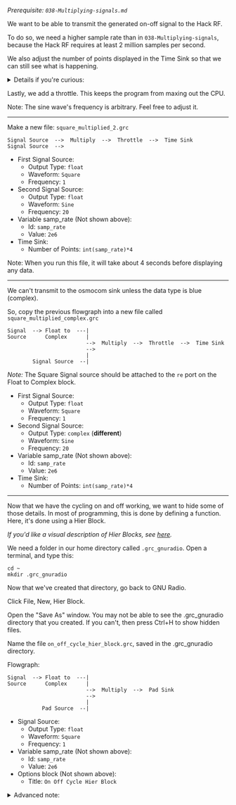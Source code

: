 _Prerequisite: `038-Multiplying-signals.md`_

We want to be able to transmit the generated on-off signal to the Hack RF.

To do so, we need a higher sample rate than in `038-Multiplying-signals`, because the Hack RF requires at least 2 million samples per second.

We also adjust the number of points displayed in the Time Sink so that we can still see what is happening.
<details><summary>Details if you're curious:</summary>
<p>
  
------
  
Before, we used the default value of `1024` points. That worked when the sample rate was 100 Hz, because `1000` points would be 10 seconds, so `1024` points is a little more than 10 seconds. Now that the sample rate is 2000000, we want to see a larger chunk of time, because 1024 is only about a thousandth of 2000000.
  
------
  
</p>
</details>



Lastly, we add a throttle. This keeps the program from maxing out the CPU.

Note: The sine wave's frequency is arbitrary. Feel free to adjust it.

----------------------------------

Make a new file: `square_multiplied_2.grc`
```
Signal Source  -->  Multiply  -->  Throttle  -->  Time Sink
Signal Source  -->  
```

- First Signal Source:
  - Output Type: `float`
  - Waveform: `Square`
  - Frequency: `1`
- Second Signal Source:
  - Output Type: `float`
  - Waveform: `Sine`
  - Frequency: `20`
- Variable samp_rate (Not shown above):
  - Id: `samp_rate`
  - Value: `2e6`
- Time Sink:
  - Number of Points: `int(samp_rate)*4`

Note: When you run this file, it will take about 4 seconds before displaying any data.

----------------------------------

We can't transmit to the osmocom sink unless the data type is blue (complex).

So, copy the previous flowgraph into a new file called `square_multiplied_complex.grc`

```
Signal  --> Float to  ---|
Source      Complex      |
                         -->  Multiply  -->  Throttle  -->  Time Sink 
                         -->
                         |
        Signal Source  --|                    
```

_Note:_ The Square Signal source should be attached to the `re` port on the Float to Complex block.

- First Signal Source:
  - Output Type: `float`
  - Waveform: `Square`
  - Frequency: `1`
- Second Signal Source:
  - Output Type: `complex`  (**different**)
  - Waveform: `Sine`
  - Frequency: `20`
- Variable samp_rate (Not shown above):
  - Id: `samp_rate`
  - Value: `2e6`
- Time Sink:
  - Number of Points: `int(samp_rate)*4`


----------------------------------

Now that we have the cycling on and off working, we want to hide some of those details. In most of programming, this is done by defining a function. Here, it's done using a Hier Block.

_If you'd like a visual description of Hier Blocks, see [here](https://wiki.gnuradio.org/index.php/Hier_Blocks_and_Parameters)._

We need a folder in our home directory called `.grc_gnuradio`. Open a terminal, and type this:

```
cd ~
mkdir .grc_gnuradio
```

Now that we've created that directory, go back to GNU Radio.

Click File, New, Hier Block.

Open the "Save As" window. You may not be able to see the .grc_gnuradio directory that you created. If you can't, then press Ctrl+H to show hidden files.

Name the file `on_off_cycle_hier_block.grc`, saved in the .grc_gnuradio directory.

Flowgraph:
```
Signal  --> Float to  ---|
Source      Complex      |
                         -->  Multiply  -->  Pad Sink 
                         -->
                         |
           Pad Source  --|
```

- Signal Source:
  - Output Type: `float`
  - Waveform: `Square`
  - Frequency: `1`
- Variable samp_rate (Not shown above):
  - Id: `samp_rate`
  - Value: `2e6`
- Options block (Not shown above):
  - Title: `On Off Cycle Hier Block`

<details><summary>Advanced note:</summary>
<p>
  
------
  
Having the sample rate variable inside the Hier Block is bad practice, because we would prefer that the Hier Block use the sample rate from the "parent" flowgraph. If you're interested in doing it right, look at how they use parameters [here](https://wiki.gnuradio.org/index.php/Hier_Blocks_and_Parameters)._

------
  
</p>
</details>

